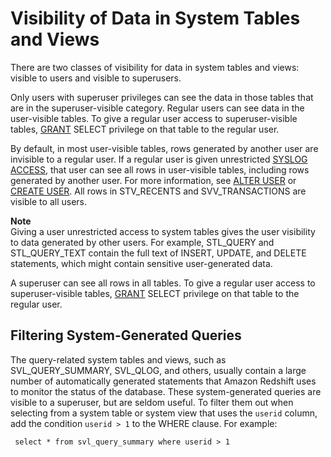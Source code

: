 # Visibility of Data in System Tables and Views<a name="c_visibility-of-data"></a>

There are two classes of visibility for data in system tables and views: visible to users and visible to superusers\.

Only users with superuser privileges can see the data in those tables that are in the superuser\-visible category\. Regular users can see data in the user\-visible tables\. To give a regular user access to superuser\-visible tables, [GRANT](r_GRANT.md) SELECT privilege on that table to the regular user\.

By default, in most user\-visible tables, rows generated by another user are invisible to a regular user\. If a regular user is given unrestricted [SYSLOG ACCESS](r_ALTER_USER.md#alter-user-syslog-access), that user can see all rows in user\-visible tables, including rows generated by another user\. For more information, see [ALTER USER](r_ALTER_USER.md) or [CREATE USER](r_CREATE_USER.md)\. All rows in STV\_RECENTS and SVV\_TRANSACTIONS are visible to all users\. 

**Note**  
Giving a user unrestricted access to system tables gives the user visibility to data generated by other users\. For example, STL\_QUERY and STL\_QUERY\_TEXT contain the full text of INSERT, UPDATE, and DELETE statements, which might contain sensitive user\-generated data\. 

A superuser can see all rows in all tables\. To give a regular user access to superuser\-visible tables, [GRANT](r_GRANT.md) SELECT privilege on that table to the regular user\.

## Filtering System\-Generated Queries<a name="sub-c_visibility-of-data-filtering"></a>

The query\-related system tables and views, such as SVL\_QUERY\_SUMMARY, SVL\_QLOG, and others, usually contain a large number of automatically generated statements that Amazon Redshift uses to monitor the status of the database\. These system\-generated queries are visible to a superuser, but are seldom useful\. To filter them out when selecting from a system table or system view that uses the `userid` column, add the condition `userid > 1` to the WHERE clause\. For example:

```
 select * from svl_query_summary where userid > 1
```